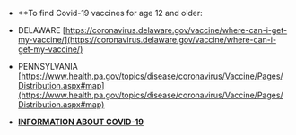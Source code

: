 [comment]: <> (Enter text below to display a message on all pages of the FSP website)
- **To find Covid-19 vaccines for age 12 and older: 
- DELAWARE [https://coronavirus.delaware.gov/vaccine/where-can-i-get-my-vaccine/](https://coronavirus.delaware.gov/vaccine/where-can-i-get-my-vaccine/)
- PENNSYLVANIA  [https://www.health.pa.gov/topics/disease/coronavirus/Vaccine/Pages/Distribution.aspx#map](https://www.health.pa.gov/topics/disease/coronavirus/Vaccine/Pages/Distribution.aspx#map)

- **[INFORMATION ABOUT COVID-19](info-covid-19.html)**
